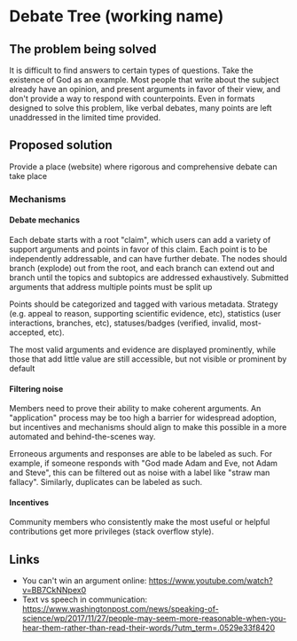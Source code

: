 # Debate Tree (working name)

## The problem being solved
It is difficult to find answers to certain types of questions. Take the existence of God as an example. Most people that write about the subject already have an opinion, and present arguments in favor of their view, and don't provide a way to respond with counterpoints. Even in formats designed to solve this problem, like verbal debates, many points are left unaddressed in the limited time provided.

## Proposed solution
Provide a place (website) where rigorous and comprehensive debate can take place

### Mechanisms

#### Debate mechanics
Each debate starts with a root "claim", which users can add a variety of support arguments and points in favor of this claim. Each point is to be independently addressable, and can have further debate. The nodes should branch (explode) out from the root, and each branch can extend out and branch until the topics and subtopics are addressed exhaustively. Submitted arguments that address multiple points must be split up

Points should be categorized and tagged with various metadata. Strategy (e.g. appeal to reason, supporting scientific evidence, etc), statistics (user interactions, branches, etc), statuses/badges (verified, invalid, most-accepted, etc).

The most valid arguments and evidence are displayed prominently, while those that add little value are still accessible, but not visible or prominent by default

#### Filtering noise
Members need to prove their ability to make coherent arguments. An "application" process may be too high a barrier for widespread adoption, but incentives and mechanisms should align to make this possible in a more automated and behind-the-scenes way.

Erroneous arguments and responses are able to be labeled as such. For example, if someone responds with "God made Adam and Eve, not Adam and Steve", this can be filtered out as noise with a label like "straw man fallacy". Similarly, duplicates can be labeled as such.

#### Incentives
Community members who consistently make the most useful or helpful contributions get more privileges (stack overflow style).

## Links
* You can't win an argument online: https://www.youtube.com/watch?v=BB7CkNNpex0
* Text vs speech in communication: https://www.washingtonpost.com/news/speaking-of-science/wp/2017/11/27/people-may-seem-more-reasonable-when-you-hear-them-rather-than-read-their-words/?utm_term=.0529e33f8420

